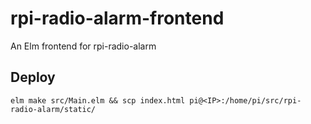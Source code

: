 # rpi-radio-alarm-frontend

An Elm frontend for rpi-radio-alarm

## Deploy

```
elm make src/Main.elm && scp index.html pi@<IP>:/home/pi/src/rpi-radio-alarm/static/
```

